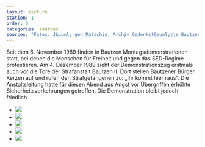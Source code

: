 ```yaml
---
layout: picture
station: 1
order: 5
categories: sources
sources: "Fotos: J&uuml;rgen Matschie, Archiv Gedenkst&auml;tte Bautzen"
---
```

Seit dem 6. November 1989 finden in Bautzen Montagsdemonstrationen statt, bei denen die Menschen f&uuml;r Freiheit und gegen das SED-Regime protestieren. Am 4. Dezember 1989 zieht der Demonstrationszug erstmals auch vor die Tore der Strafanstalt Bautzen II. Dort stellen Bautzener B&uuml;rger Kerzen auf und rufen den Strafgefangenen zu: &#8222;Ihr kommt hier raus&ldquo;. Die Anstaltsleitung hatte f&uuml;r diesen Abend aus Angst vor &Uuml;bergriffen erh&ouml;hte Sicherheitsvorkehrungen getroffen. Die Demonstration bleibt jedoch friedlich

<ul class="carousel">
	<li><a href="{{ site.gallerypath }}/1_D_BautzenerBuerger_Montagsdemo4-12-89_JuergenMatschie.jpg" data-lightbox="image-1"><img src="{{ site.gallerypath }}/1_D_BautzenerBuerger_Montagsdemo4-12-89_JuergenMatschie.jpg"></a></li>
	<li><a href="{{ site.gallerypath }}/1_D_BautzenerBuerger_Quelle_Montagsdemo2_4-12-89_JuergenMatschie.jpg" data-lightbox="image-2"><img src="{{ site.gallerypath }}/1_D_BautzenerBuerger_Quelle_Montagsdemo2_4-12-89_JuergenMatschie.jpg"></a></li>
	<li><a href="{{ site.gallerypath }}/1_D_BautzenerBuerger_Quelle_Montagsdemo3_4-12-89_JuergenMatschie.jpg" data-lightbox="image-3"><img src="{{ site.gallerypath }}/1_D_BautzenerBuerger_Quelle_Montagsdemo3_4-12-89_JuergenMatschie.jpg"></a></li>
	<li><a href="{{ site.gallerypath }}/1_D_BautzenerBuerger_Quelle_Montagsdemon5_4-12-1989_JuergenMatschie.jpg" data-lightbox="image-4"><img src="{{ site.gallerypath }}/1_D_BautzenerBuerger_Quelle_Montagsdemon5_4-12-1989_JuergenMatschie.jpg"></a></li>
	<li><a href="{{ site.gallerypath }}/1_D_BautzenerBuerger_Quelle_Montagssdemo4_4-12-89_JuergenMatschie_2.jpg" data-lightbox="image-5"><img src="{{ site.gallerypath }}/1_D_BautzenerBuerger_Quelle_Montagssdemo4_4-12-89_JuergenMatschie_2.jpg"></a></li>
</ul>